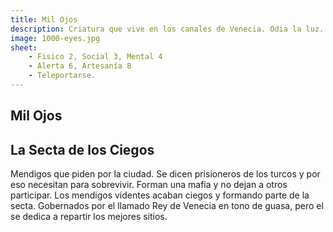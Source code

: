 ```yaml
---
title: Mil Ojos
description: Criatura que vive en los canales de Venecia. Odia la luz.
image: 1000-eyes.jpg
sheet:
    - Fisico 2, Social 3, Mental 4
    - Alerta 6, Artesanía 8
    - Teleportarse.
---
```


## Mil Ojos

## La Secta de los Ciegos

Mendigos que piden por la ciudad. Se dicen prisioneros de los turcos y por eso necesitan para sobrevivir. Forman una mafia y no dejan a otros participar. Los mendigos videntes acaban ciegos y formando parte de la secta.
Gobernados por el llamado Rey de Venecia en tono de guasa, pero el se dedica a repartir los mejores sitios.


